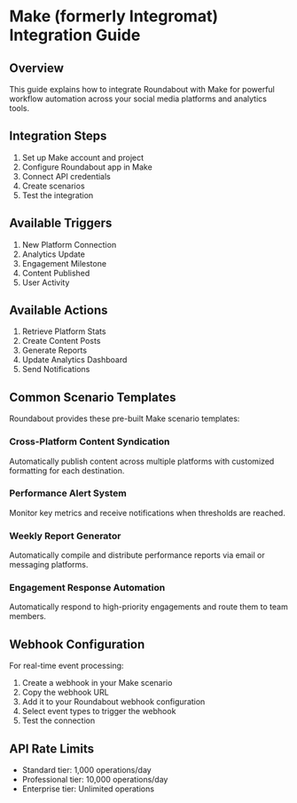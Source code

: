 
# Make (formerly Integromat) Integration Guide

## Overview
This guide explains how to integrate Roundabout with Make for powerful workflow automation across your social media platforms and analytics tools.

## Integration Steps
1. Set up Make account and project
2. Configure Roundabout app in Make
3. Connect API credentials
4. Create scenarios
5. Test the integration

## Available Triggers
1. New Platform Connection
2. Analytics Update
3. Engagement Milestone
4. Content Published
5. User Activity

## Available Actions
1. Retrieve Platform Stats
2. Create Content Posts
3. Generate Reports
4. Update Analytics Dashboard
5. Send Notifications

## Common Scenario Templates
Roundabout provides these pre-built Make scenario templates:

### Cross-Platform Content Syndication
Automatically publish content across multiple platforms with customized formatting for each destination.

### Performance Alert System
Monitor key metrics and receive notifications when thresholds are reached.

### Weekly Report Generator
Automatically compile and distribute performance reports via email or messaging platforms.

### Engagement Response Automation
Automatically respond to high-priority engagements and route them to team members.

## Webhook Configuration
For real-time event processing:
1. Create a webhook in your Make scenario
2. Copy the webhook URL
3. Add it to your Roundabout webhook configuration
4. Select event types to trigger the webhook
5. Test the connection

## API Rate Limits
- Standard tier: 1,000 operations/day
- Professional tier: 10,000 operations/day
- Enterprise tier: Unlimited operations
